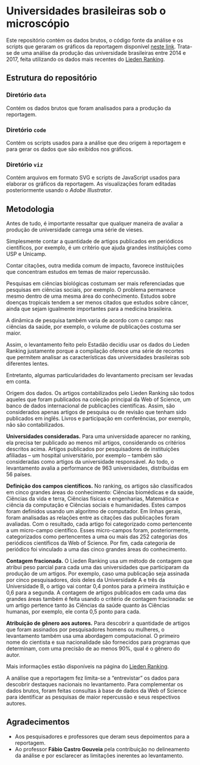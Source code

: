 # Universidades brasileiras sob o microscópio
Este repositório contém os dados brutos, o código fonte da análise e os scripts que geraram os gráficos da reportagem disponível [neste link](). Trata-se de uma análise da produção das universidade brasileiras entre 2014 e 2017, feita utilizando os dados mais recentes do [Lieden Ranking](https://www.leidenranking.com/).

## Estrutura do repositório

### Diretório `data`
Contém os dados brutos que foram analisados para a produção da reportagem.

### Diretório `code`
Contém os scripts usados para a análise que deu origem à reportagem e para gerar os dados que são exibidos nos gráficos.

### Diretório `viz`
Contém arquivos em formato SVG e scripts de JavaScript usados para elaborar os gráficos da reportagem. As visualizações foram editadas posteriormente usando o *Adobe Illustrator*.

## Metodologia

Antes de tudo, é importante ressaltar que qualquer maneira de avaliar a produção de universidade carrega uma série de vieses.

Simplesmente contar a quantidade de artigos publicados em periódicos científicos, por exemplo, é um critério que ajuda grandes instituições como USP e Unicamp.

Contar citações, outra medida comum de impacto, favorece instituições que concentram estudos em temas de maior repercussão.

Pesquisas em ciências biológicas costumam ser mais referenciadas que pesquisas em ciências sociais, por exemplo. O problema permanece mesmo dentro de uma mesma área do conhecimento. Estudos sobre doenças tropicais tendem a ser menos citados que estudos sobre câncer, ainda que sejam igualmente importantes para a medicina brasileira.

A dinâmica de pesquisa também varia de acordo com o campo: nas ciências da saúde, por exemplo, o volume de publicações costuma ser maior.

Assim, o levantamento feito pelo Estadão decidiu usar os dados do Lieden Ranking justamente porque a compilação oferece uma série de recortes que permitem analisar as características das universidades brasileiras sob diferentes lentes.

Entretanto, algumas particularidades do levantamento precisam ser levadas em conta.

Origem dos dados. Os artigos contabilizados pelo Lieden Ranking são todos aqueles que foram publicados na coleção principal da Web of Science, um banco de dados internacional de publicações científicas. Assim, são considerados apenas artigos de pesquisa ou de revisão que tenham sido publicados em inglês. Livros e participação em conferências, por exemplo, não são contabilizados.

**Universidades consideradas.** Para uma universidade aparecer no ranking, ela precisa ter publicado ao menos mil artigos, considerando os critérios descritos acima. Artigos publicados por pesquisadores de instituições afiliadas – um hospital universitário, por exemplo – também são consideradas como artigos da universidade responsável. Ao todo, o levantamento avalia a performance de 963 universidades, distribuídas em 56 países.

**Definição dos campos científicos.** No ranking, os artigos são classificados em cinco grandes áreas do conhecimento: Ciências biomédicas e da saúde, Ciências da vida e terra, Ciências físicas e engenharias, Matemática e ciência da computação e Ciências sociais e humanidades. Estes campos foram definidos usando um algoritmo de computador. Em linhas gerais, foram analisadas as relações entre as citações das publicações foram avaliadas. Com o resultado, cada artigo foi categorizado como pertencente a um micro-campo científico. Esses micro-campos foram, posteriormente, categorizados como pertencentes a uma ou mais das 252 categorias dos periódicos científicos da Web of Science. Por fim, cada categoria de periódico foi vinculado a uma das cinco grandes áreas do conhecimento.

**Contagem fracionada.** O Lieden Ranking usa um método de contagem que atribui peso parcial para cada uma das universidades que participaram da produção de um artigos. Por exemplo, caso uma publicação seja assinada por cinco pesquisadores, dois deles da Universidade A e três da Universidade B, o artigo vai contar 0,4 pontos para a primeira instituição e 0,6 para a segunda. A contagem de artigos publicados em cada uma das grandes áreas também é feita usando o critério de contagem fracionada: se um artigo pertence tanto às Ciências da saúde quanto às Ciências humanas, por exemplo, ele conta 0,5 ponto para cada.

**Atribuição de gênero aos autores.** Para descobrir a quantidade de artigos que foram assinados por pesquisadores homens ou mulheres, o levantamento também usa uma abordagem computacional. O primeiro nome do cientista e sua nacionalidade são fornecidos para programas que determinam, com uma precisão de ao menos 90%, qual é o gênero do autor.

Mais informações estão disponíveis na página do [Lieden Ranking](https://www.leidenranking.com/).

A análise que a reportagem fez limita-se a “entrevistar” os dados para descobrir destaques nacionais no levantamento. Para complementar os dados brutos, foram feitas consultas à base de dados da Web of Science para identificar as pesquisas de maior repercussão e seus respectivos autores.

## Agradecimentos
- Aos pesquisadores e professores que deram seus depoimentos para a reportagem.
- Ao professor **Fábio Castro Gouveia** pela contribuição no delineamento da análise e por esclarecer as limitações inerentes ao levantamento.

